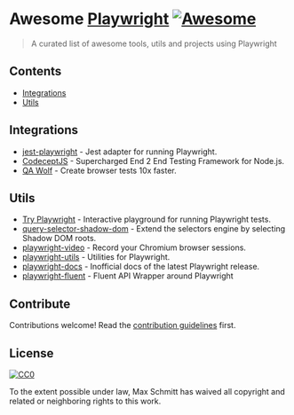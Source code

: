 # Awesome [Playwright](https://github.com/microsoft/playwright) [![Awesome](https://awesome.re/badge.svg)](https://awesome.re)

> A curated list of awesome tools, utils and projects using Playwright

## Contents

- [Integrations](#integrations)
- [Utils](#utils)

## Integrations

- [jest-playwright](https://github.com/mmarkelov/jest-playwright/) - Jest adapter for running Playwright.
- [CodeceptJS](https://github.com/Codeception/CodeceptJS) - Supercharged End 2 End Testing Framework for Node.js.
- [QA Wolf](https://github.com/qawolf/qawolf) - Create browser tests 10x faster.

## Utils

- [Try Playwright](https://try.playwright.tech) - Interactive playground for running Playwright tests.
- [query-selector-shadow-dom](https://github.com/Georgegriff/query-selector-shadow-dom) - Extend the selectors engine by selecting Shadow DOM roots.
- [playwright-video](https://github.com/qawolf/playwright-video) - Record your Chromium browser sessions.
- [playwright-utils](https://github.com/qawolf/playwright-utils) - Utilities for Playwright.
- [playwright-docs](https://docs.playwright.tech) - Inofficial docs of the latest Playwright release.
- [playwright-fluent](https://github.com/hdorgeval/playwright-fluent) - Fluent API Wrapper around Playwright

## Contribute

Contributions welcome! Read the [contribution guidelines](contributing.md) first.

## License

[![CC0](https://mirrors.creativecommons.org/presskit/buttons/88x31/svg/cc-zero.svg)](https://creativecommons.org/publicdomain/zero/1.0)

To the extent possible under law, Max Schmitt has waived all copyright and
related or neighboring rights to this work.
